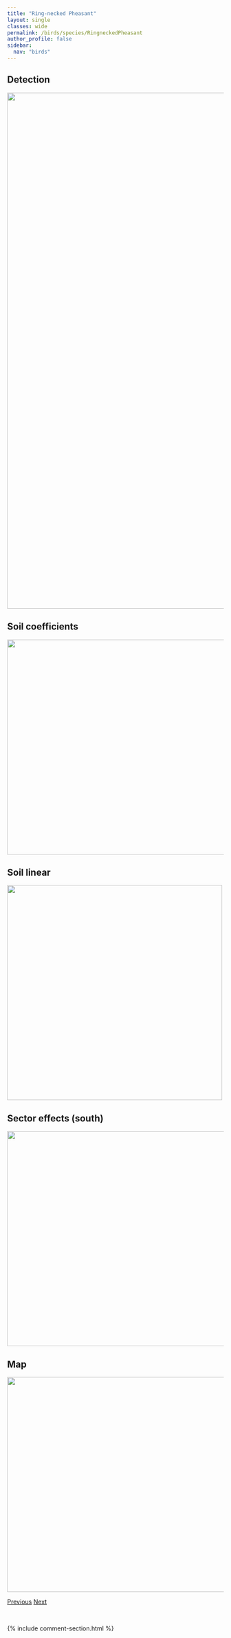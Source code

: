 ```yaml
---
title: "Ring-necked Pheasant"
layout: single
classes: wide
permalink: /birds/species/RingneckedPheasant
author_profile: false
sidebar:
  nav: "birds"
---
```


<h2>Detection</h2>

<a href="https://drive.google.com/uc?export=view&id=1-RrtDg34LVkIILYTk95zImFFBoneon8R">
<img src="https://drive.google.com/uc?export=view&id=1-RrtDg34LVkIILYTk95zImFFBoneon8R" height = "1200" width = "800">
</a>

<h2>Soil coefficients</h2>

<a href="https://drive.google.com/uc?export=view&id=13p4xCg79BtGXjdOx8KGvocfBgdbDwdxA">
<img src="https://drive.google.com/uc?export=view&id=13p4xCg79BtGXjdOx8KGvocfBgdbDwdxA" height = "500" width = "1000">
</a>

<h2>Soil linear</h2>

<a href="https://drive.google.com/uc?export=view&id=1mL_vQEco8yX0AqcnSd3UL06rZlwGIbIY">
<img src="https://drive.google.com/uc?export=view&id=1mL_vQEco8yX0AqcnSd3UL06rZlwGIbIY" height = "500" width = "500">
</a>

<h2>Sector effects (south)</h2>

<a href="https://drive.google.com/uc?export=view&id=1Po6jMR-4mPQ3Tl_J2-X8EcUwKvdldCUJ">
<img src="https://drive.google.com/uc?export=view&id=1Po6jMR-4mPQ3Tl_J2-X8EcUwKvdldCUJ" height = "500" width = "1000">
</a>

<h2>Map</h2>

<a href="https://drive.google.com/uc?export=view&id=1aTEOaOOzIKI4U-ndqjo8ckZ0hxJboaya">
<img src="https://drive.google.com/uc?export=view&id=1aTEOaOOzIKI4U-ndqjo8ckZ0hxJboaya" height = "500" width = "1500">
</a>

<a href="/birds/species/RingneckedDuck/" class="pagination--pager" title="Ring-necked Duck">Previous</a> <a href="/birds/species/RedneckedGrebe/" class="pagination--pager" title="Red-necked Grebe">Next</a>

<p>&nbsp;</p>

{% include comment-section.html %}
